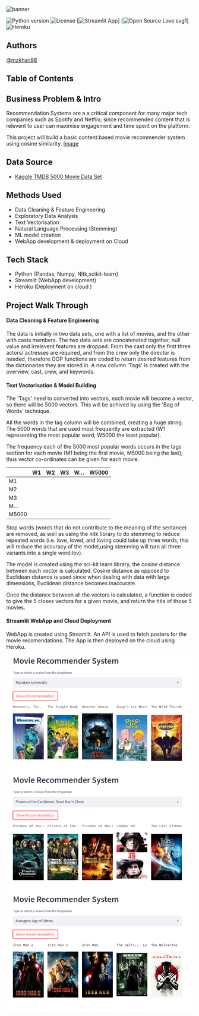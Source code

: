 ![banner](download.png)

![Python version](https://img.shields.io/badge/Python%20version-3.10%2B-lightgrey)
![License](https://img.shields.io/badge/License-MIT-green)
[![Streamlit App](https://static.streamlit.io/badges/streamlit_badge_black_white.svg)]
[![Open Source Love svg1](https://badges.frapsoft.com/os/v1/open-source.svg?v=103)]
![Heroku](https://img.shields.io/badge/heroku-%23430098.svg?style=for-the-badge&logo=heroku&logoColor=white)

## Authors
[@mzkhan98](https://github.com/mzkhan98)


## Table of Contents

## Business Problem & Intro
Recommendation Systems are a a critical component for many major tech companies such as Spotify and Netflix; since recommended content that is relevent to user can maximise engagement and time spent on the platform.

This project will build a basic content based movie recommender system using cosine similarity. 
[Image](assets/bond.png)

## Data Source 
- [Kaggle TMDB 5000 Movie Data Set](https://www.kaggle.com/datasets/tmdb/tmdb-movie-metadata)

## Methods Used 

- Data Cleaning & Feature Engineering
- Exploratory Data Analysis 
- Text Vectorisation
- Natural Language Processing (Stemming)
- ML model creation 
- WebApp development & deployment on Cloud 

## Tech Stack 
- Python {Pandas, Numpy, Nltk,scikit-learn}
- Streamlit (WebApp development)
- Heroku (Deployment on cloud )

## Project Walk Through
#### Data Cleaning & Feature Engineering

The data is initially in two data sets, one with a list of movies, and the other with casts members. The two data sets are concatenated together, null value and irrelevent features are dropped. From the cast only the first three actors/ actresses are required, and from the crew only the director is needed, therefore OOP functions are coded to return desired features from the dictionaries they are stored in. A new column 'Tags' is created with the overview, cast, crew, and keywords. 

#### Text Vectorisation & Model Building

The 'Tags' need to converted into vectors, each movie will become a vector, so there will be 5000 vectors. This will be achived by using the 'Bag of Words' technique. 

All the words in the tag column will be combined, creating a huge string. The 5000 words that are used most frequently are extracted (W1 representing the most popular word, W5000 the least popular).

The frequency each of the 5000 most popular words occurs in the tags section for each movie (M1 being the first movie, M5000 being the last); thus vector co-ordinates can be given for each movie.

|       | W1 | W2 | W3 | W… | W5000 |
|-------|----|----|----|----|-------|
| M1    |    |    |    |    |       |
| M2    |    |    |    |    |       |
| M3    |    |    |    |    |       |
| M…    |    |    |    |    |       |
| M5000 |    |    |    |    |       |

Stop words (words that do not contribute to the meaning of the sentance) are removed, as well as using the nltk library to do stemming to reduce repeated words (i.e. love, loved, and loving could take up three words, this will reduce the accuracy of the model,using stemming will turn all three variants into a single word:lov).

The model is created using the sci-kit learn library, the cosine distance between each vector is calculated. Cosine distance as opposed to Euclidean distance is used since when dealing with data with large dimensions, Euclidean distance becomes inaccurate. 

Once the distance between all the vectors is calculated, a function is coded to give the 5 closes vectors for a given movie, and return the title of those 5 movies.

#### Streamlit WebApp and Cloud Deployment

WebApp is created using Streamlit. An API is used to fetch posters for the movie recomendations. The App is then deployed on the cloud using Heroku. 

![Screenshot1](assets/Working3.png)
![Screenshot2](assets/working4.png)
![Screenshot3](assets/working1.png)


